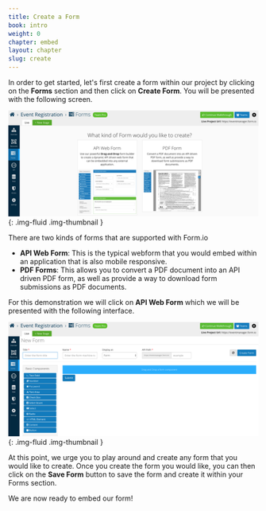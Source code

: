 ```yaml
---
title: Create a Form
book: intro
weight: 0
chapter: embed
layout: chapter
slug: create
---
```

In order to get started, let's first create a form within our project by clicking on the **Forms** section and then click on **Create Form**. You will be presented with the following screen.

![](/assets/img/intro/createform.png){: .img-fluid .img-thumbnail }

There are two kinds of forms that are supported with Form.io

 - **API Web Form**: This is the typical webform that you would embed within an application that is also mobile responsive.
 - **PDF Forms**: This allows you to convert a PDF document into an API driven PDF form, as well as provide a way to download form submissions as PDF documents.
 
For this demonstration we will click on **API Web Form** which we will be presented with the following interface.

![](/assets/img/intro/formbuilder.png){: .img-fluid .img-thumbnail }

At this point, we urge you to play around and create any form that you would like to create. Once you create the form you would like, you can then click on the **Save Form** button to save the form and create it within your Forms section.

We are now ready to embed our form!
